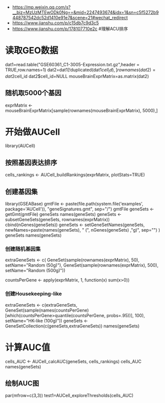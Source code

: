 - https://mp.weixin.qq.com/s?__biz=MzUzMTEwODk0Ng==&mid=2247493674&idx=1&sn=c5f5272b9448787542dc52d1410e91e7&scene=21#wechat_redirect
- https://www.jianshu.com/p/c15db7c9d3c5
- https://www.jianshu.com/p/178107710e2c #理解ACU排序

# 读取GEO数据
dat1=read.table("GSE60361_C1-3005-Expression.txt.gz",header = TRUE,row.names=1)
dat2=dat1[!duplicated(dat1$cell_id),]
rownames(dat2)=dat2$cell_id
dat2$cell_id=NULL
mouseBrainExprMatrix=as.matrix(dat2)
## 随机取5000个基因
exprMatrix <- mouseBrainExprMatrix[sample(rownames(mouseBrainExprMatrix), 5000),] 

# 开始做AUCell
library(AUCell)
## 按照基因表达排序
cells_rankings <- AUCell_buildRankings(exprMatrix, plotStats=TRUE) 
## 创建基因集
library(GSEABase)
gmtFile <- paste(file.path(system.file('examples', package='AUCell')), "geneSignatures.gmt", sep="/")
gmtFile
geneSets <- getGmt(gmtFile)
geneSets
names(geneSets) 
geneSets <- subsetGeneSets(geneSets, rownames(exprMatrix)) 
cbind(nGenes(geneSets))
geneSets <- setGeneSetNames(geneSets, 
                            newNames=paste(names(geneSets), " (", nGenes(geneSets) ,"g)", sep="")
)
geneSets
names(geneSets)
### 创建随机基因集
extraGeneSets <- c(
  GeneSet(sample(rownames(exprMatrix), 50), setName="Random (50g)"),
  GeneSet(sample(rownames(exprMatrix), 500), setName="Random (500g)"))

countsPerGene <- apply(exprMatrix, 1, function(x) sum(x>0))
### 创建Housekeeping-like
extraGeneSets <- c(extraGeneSets,
                   GeneSet(sample(names(countsPerGene)[which(countsPerGene>quantile(countsPerGene, probs=.95))], 100), 
                           setName="HK-like (100g)"))
geneSets <- GeneSetCollection(c(geneSets,extraGeneSets))
names(geneSets)
# 计算AUC值
cells_AUC <- AUCell_calcAUC(geneSets, cells_rankings)
cells_AUC
names(geneSets)
## 绘制AUC图
par(mfrow=c(3,3))
test1=AUCell_exploreThresholds(cells_AUC)

